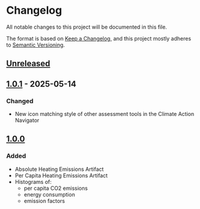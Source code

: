 # Changelog

All notable changes to this project will be documented in this file.

The format is based on [Keep a Changelog](https://keepachangelog.com/en/1.0.0/),
and this project mostly adheres to [Semantic Versioning](https://semver.org/spec/v2.0.0.html).

## [Unreleased](https://gitlab.heigit.org/climate-action/plugins/heating-emissions/-/compare/1.0.1...main)

## [1.0.1](https://gitlab.heigit.org/climate-action/plugins/heating-emissions/-/releases/1.0.1) - 2025-05-14

### Changed

- New icon matching style of other assessment tools in the Climate Action Navigator

## [1.0.0](https://gitlab.heigit.org/climate-action/plugins/heating-emissions/-/releases/1.0.0)

### Added

- Absolute Heating Emissions Artifact
- Per Capita Heating Emissions Artifact
- Histograms of:
  - per capita CO2 emissions
  - energy consumption
  - emission factors
